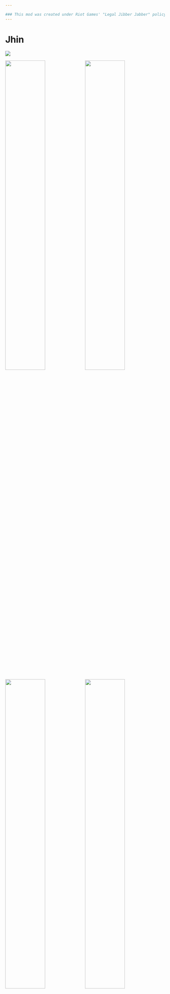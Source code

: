 ```yaml
---

### This mod was created under Riot Games' "Legal Jibber Jabber" policy using assets owned by Riot Games.  Riot Games does not endorse or sponsor this project.
---
```


# Jhin
<img src="https://static.wikia.nocookie.net/leagueoflegends/images/5/52/Jhin_OriginalSkin.jpg">

<img src="https://user-images.githubusercontent.com/8404018/228172988-b4116336-3644-4088-ad75-37b589e89e22.jpg" width="50%" /><img src="https://user-images.githubusercontent.com/8404018/228172991-4547522d-b41c-42bc-82c9-f4f3487126a7.jpg" width="50%" />
<img src="https://user-images.githubusercontent.com/8404018/228172986-9d094fb9-c96e-4b2a-beed-b2beab3d1259.jpg" width="50%" /><img src="https://user-images.githubusercontent.com/8404018/228172984-ada1911e-3461-4404-aca9-db38803cb35c.jpg" width="50%" />

###### Jhin is a meticulous criminal psychopath who believes murder is art. Once an Ionian prisoner, but freed by shadowy elements within Ionia's ruling council, the serial killer now works as their cabal's assassin. Using his gun gun as his paintbrush, Jhin creates works of artistic brutality, horrifying victims and onlookers. He gains a cruel pleasure from putting on his gruesome theater, making him the ideal choice to send the most powerful of messages: terror.

Jhin as a survivor is meant to deliver a low APM, high damage experience. He has high damage scaling, but lacks sufficient means to deal with large groups of enemies. 

I am by no means a RoR2 Guru, so things are likely to be either under or overpowered. If you have any concerns or feedback, please feel free to reach out via a discord channel I made specifically for things like this: [https://discord.gg/RSs2kA7yRu](https://discord.gg/RSs2kA7yRu)

#

If you like my mods, please consider supporting me!

<a href="https://ko-fi.com/V7V7JC77Y"><img src="https://cdn.prod.website-files.com/5c14e387dab576fe667689cf/64f1a9ddd0246590df69e9f9_ko-fi_logo_03-p-500.png" height="50" ></a>
<a href="https://www.patreon.com/SeroRonin"><img src="https://static-00.iconduck.com/assets.00/patreon-icon-2048x2048-f80b89j2.png" height="50" ></a>

#

### Video Showcase 
Since markdown doesn't support embedding youtube videos, the showcase can be found on youtube directly from [this link](https://www.youtube.com/watch?v=rlJhe3pvIV8), or by clicking the icon below

<a href="https://www.youtube.com/watch?v=rlJhe3pvIV8"><img src="https://user-images.githubusercontent.com/8404018/229385495-7235eea9-9b34-43fc-8eec-0aa9c6d2256b.png" alt="[Risk of Rain 2] Jhin Survivor Mod Showcase" style=""></a>

### Features
* Unique scaling and ammo system iconic to Jhin's playstyle in League of Legends
* Animations from League, with custom animations to bridge the difference in game styles
* SFX based on which skin you use[^skinSFX]
* Item Display support up to SOTV[^itemDisplay]
* Highly configurable, change most values of the mod to your liking!

### Planned Features
> Features I would like to add, should I have the motivation to continue working on this
* More Custom VFX with skin-dependancy
* VO and Emotes built off of LemonLust's designs
* An alternate ability based off of Captive Audience[^altAbility]

---

### Stats[^armorFootnote]
|            | Health | Regen | Armor | Damage | Attack Speed |
|:-----------|--------|-------|-------|--------|--------------|
| **Base**   | 110 	  | 1.5	  | 0	  | 12	   | 0.625		  |
| **Growth** | 33  	  | 0.2	  | 0	  | 2.4    | 0.019		  |

### Skills

Please note that skill values and effects may change over the course of this mod's lifespan, and the images displayed here may not reflect those changes.

#

![Passive](https://user-images.githubusercontent.com/8404018/230709520-79a582e6-462b-4c6f-951b-4082b7bda6a9.png)

<details>
<summary> Passive </summary>
Jhin has a unique interaction with Attack Speed. Unlike other survivors, he gains attack speed with levels, but he CANNOT gain any from other sources. Instead, bonus attack speed increases his base damage, as well as granting Jhin additional movespeed when he lands a critical hit.
</details>

#

![Primary](https://user-images.githubusercontent.com/8404018/230709524-f699f6a2-c95b-4212-b7df-4aef63810f4b.png)

<details>
<summary> Primary </summary>

<img src="https://user-images.githubusercontent.com/8404018/230709599-4f66ea02-56ec-4e78-b545-3919725a9525.png" width="30%" />

![ammoUIpreview](https://user-images.githubusercontent.com/8404018/228163857-ed99db22-ca2a-4aaf-bde1-d749ae322fe5.gif)

Whisper has a unique ammo and reload system, utilizing shots represented by the tally marks and a reload timer represented by the ring. Jhin reloads after the 4th shot, or after 10 seconds without firing. Casting any skill will reset the automatic reload timer and interrupt a reload when you have bullets left.
</details>

#

![Secondary](https://user-images.githubusercontent.com/8404018/230709534-978b6487-57ec-457a-84b3-f44407873e28.png)

<details>
<summary> Secondary </summary>
Dancing Grenade functions similarly to Huntress' Glaive, but it prioritizes new enemies over enemies it has already hit.
</details>

#

![Utility](https://user-images.githubusercontent.com/8404018/230709539-6bbd4916-2176-46a6-9819-983a8a9fd220.png)

<details>
<summary> Utility </summary>

<img src="https://user-images.githubusercontent.com/8404018/230709609-37c47ac1-56b2-460c-b738-5a40c25b7cd4.png" width="30%" />

Deadly Flourish is a simple beam attack that stuns every enemy it hits. It triggers Jhin's passive as if he had landed a crit, with double the duration. Additionally, any marked enemies are rooted.
</details>

#

![Special](https://user-images.githubusercontent.com/8404018/230709542-86e810bd-c1d1-408b-93d5-df88b502ec04.png)

<details>
<summary> Special </summary>


<img src="https://user-images.githubusercontent.com/8404018/230709638-344d781a-3f30-4f1f-a235-6998d9be7ce1.png" width="30%" /> **

![ammoUIpreview2](https://user-images.githubusercontent.com/8404018/228164250-abe1fa86-4619-4044-81b1-d824592ad9f2.gif)

Curtain Call is a primary skill override, like that of Railgunner's scope. For 10 seconds, it replaces Whisper with 4 shots that deal massive AOE damage. It automatically reloads Whisper as well, so you don't have to worry about reloading after firing all 4 shots.

**The wording on the execute is wrong, and has since been fixed (up to 300% bonus damage based on missing health, or 3% per 1%)

</details>

#

### Skins
> Each skin may have its own unique SFX and VFX. Creating these assets for each is a painfully tedious process, and as such, only some skins will have support. The others are currently WiP, though VFX is a more long term project on its own.

| Skin              |Available           | Unique SFX         | Unique VFX	       |
|:------------------|:------------------:|:------------------:|:------------------:|
| High Noon  		| <img src="https://em-content.zobj.net/source/microsoft/74/heavy-check-mark_2714.png" width="15px" /> 	| <img src="https://em-content.zobj.net/source/microsoft/74/heavy-check-mark_2714.png" width="15px" /> 	| <img src="https://em-content.zobj.net/source/microsoft/74/cross-mark_274c.png" width="15px" /> |
| Blood Moon 		| <img src="https://em-content.zobj.net/source/microsoft/74/heavy-check-mark_2714.png" width="15px" /> 	| <img src="https://em-content.zobj.net/source/microsoft/74/heavy-check-mark_2714.png" width="15px" /> 	| <img src="https://em-content.zobj.net/source/microsoft/74/cross-mark_274c.png" width="15px" /> |
| SKT T1  	 		| <img src="https://em-content.zobj.net/source/microsoft/74/heavy-check-mark_2714.png" width="15px" /> 	| <img src="https://em-content.zobj.net/source/microsoft/74/heavy-check-mark_2714.png" width="15px" /> 	| <img src="https://em-content.zobj.net/source/microsoft/74/cross-mark_274c.png" width="15px" /> |
| Project    		| <img src="https://em-content.zobj.net/source/microsoft/74/heavy-check-mark_2714.png" width="15px" /> 	| <img src="https://em-content.zobj.net/source/microsoft/74/heavy-check-mark_2714.png" width="15px" /> 	| <img src="https://em-content.zobj.net/source/microsoft/74/heavy-check-mark_2714.png" width="15px" /> |
| Dark Cosmic		| <img src="https://em-content.zobj.net/source/microsoft/74/cross-mark_274c.png" width="15px" />[^darkcosmic]| <img src="https://em-content.zobj.net/source/microsoft/74/cross-mark_274c.png" width="15px" /> 		| <img src="https://em-content.zobj.net/source/microsoft/74/cross-mark_274c.png" width="15px" /> |
| Shan Hai Scrolls 	| <img src="https://em-content.zobj.net/source/microsoft/74/heavy-check-mark_2714.png" width="15px" /> 	| <img src="https://em-content.zobj.net/source/microsoft/74/heavy-check-mark_2714.png" width="15px" /> 	| <img src="https://em-content.zobj.net/source/microsoft/74/cross-mark_274c.png" width="15px" /> |
| DWG 				| <img src="https://em-content.zobj.net/source/microsoft/74/heavy-check-mark_2714.png" width="15px" /> 	| <img src="https://em-content.zobj.net/source/microsoft/74/heavy-check-mark_2714.png" width="15px" /> 	| <img src="https://em-content.zobj.net/source/microsoft/74/cross-mark_274c.png" width="15px" /> |
| Empyrean			| <img src="https://em-content.zobj.net/source/microsoft/74/heavy-check-mark_2714.png" width="15px" /> 	| <img src="https://em-content.zobj.net/source/microsoft/74/heavy-check-mark_2714.png" width="15px" /> 	| <img src="https://em-content.zobj.net/source/microsoft/74/cross-mark_274c.png" width="15px" /> |
| Soul Fighter		| <img src="https://em-content.zobj.net/source/microsoft/74/heavy-check-mark_2714.png" width="15px" />  | <img src="https://em-content.zobj.net/source/microsoft/74/heavy-check-mark_2714.png" width="15px" />	| <img src="https://em-content.zobj.net/source/microsoft/74/cross-mark_274c.png" width="15px" /> |

Dark Cosmic as a skin is not possible as far as I am aware, at least not with the setup I have right now. If I get curious, I may look into it.

---


## Mod Compatibility
> Suggest and report compatibility issues under Github Issues, or through my Discord: [https://discord.gg/RSs2kA7yRu](https://discord.gg/RSs2kA7yRu)

| Mod 			  | Compatibility | Notes |
|:----------------|-------------- |--------------------|
| Risk of Options | <img src="https://em-content.zobj.net/source/microsoft/74/heavy-check-mark_2714.png" width="15px" /> | |
| CustomEmoteAPI  | <img src="https://em-content.zobj.net/source/microsoft/74/heavy-check-mark_2714.png" width="15px" /> | |

## Known Issues
> Bugs can be reported under Github Issues, or through my Discord: [https://discord.gg/RSs2kA7yRu](https://discord.gg/RSs2kA7yRu)
* **[Skill]** Ult applies execute damage as an additional instance of damage, which may have unintended effects with on-damage effects

## To Do
* Better Movespeed Buff Icon
* Custom Indicator for Dancing Grenade
* Make Ult Execute group with base damage
* Ult rocket jumping?
* Hopoo-eqsue/RoR2-friendly skin
* Achievments + Unlockable criteria (other abilties, skins, etc)


## Special Credits and Thanks
* **Riot Games**: Jhin
  * Character assets including Models, Textures, SFX, and a majority of Animations
* **TimeSweeper**: HenryTutorial 
  * Code base from which this mod was built off of
* **Lemonlust**: Sett Survivor 
  * Referenced this mod a lot to help me learn RoR2 modding
* **EnforcerGang**: Rocket Survivor 
  * Referenced code for custom missile prefab spawning
* **Violet Chaolan**: Shader Help
  * Helped with some shader plugins that allowed me to experiment with VFX

[^skinSFX]:
    There is also the option to override which set of SFX or VFX to use in the config. These do not require a restart, but may cause issues with model FX
[^itemDisplay]:
    Some items with minimal or lackluster visuals, such as Leeching Seed, are simply hidden. I simply could not find extra space to place certain items without non-sensically placing them around the cloak.
[^altAbility]:
    The planned ability would have jhin place down his traps, which would function as expected.
    Additionally, I want to implement shooting the traps to detonate the instantly, pushing the player back if they are close enough.
[^armorFootnote]:
    Jhin does not have any armor at the moment, but I may add some later, should his lack of mobility be too punishing. All stats can be modified via Config, but require a restart to take effect
[^darkcosmic]:
    As far as I know, skins in RoR2 do not support custom animation overrides, so unfortunately Dark Cosmic Jhin with its unique animations is not possible without a duplicate survivor. It may be possible to create a custom version that uses the default animations, but it may not look very appealing and as such will not be entertained until there is nothing else to do
